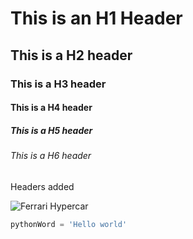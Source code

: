 # This is an H1 Header
## This is a H2 header
### This is a H3 header
#### This is a H4 header
##### This is a H5 header
###### This is a H6 header

Headers added

![Ferrari Hypercar](https://cdn-5.motorsport.com/images/amp/2QzKqMAY/s1000/50-ferrari-af-corse-ferrari-49.jpg)

``` python
pythonWord = 'Hello world'
